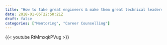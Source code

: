 ```yaml
---
title: "How to take great engineers & make them great technical leaders "
date: 2018-01-05T22:50:21Z
draft: false
categories: ["Mentoring", "Career Counselling"]
---
```


{{< youtube RtMmxqkPVug >}}

<!--more-->
